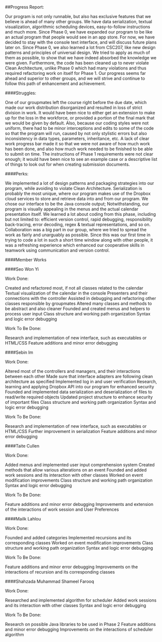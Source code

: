 ##Progress Report:

Our program is not only runnable, but also has exclusive features that we believe is ahead of many other groups. We
have data serialization, textual visualization, algorithmic scheduling devices, easy-to-follow instructions and much
more. Since Phase 0, we have expanded our program to be like an actual program that people would see in an app
store. For now, we have decided to stay with the console text interface, and will discuss future plans later on.
Since Phase 0, we also learned a lot from CSC207, like new design patterns and principles of universal design. We
tried to apply as much of them as possible, to show that we have indeed absorbed the knowledge we were given.
Furthermore, the code has been cleaned up to never violate Clean Architecture, unlike Phase 0 which had many
violations and thus required refactoring work on itself for Phase 1. Our progress seems far ahead and superior to
other groups, and we will strive and continue to follow this path of enhancement and achievement.

####Struggles:

One of our groupmates left the course right before the due date, which made our work distribution disorganized
and resulted in loss of strict division in work. It would have been nice to either get an extension to make up
for the loss in the workforce, or provided a portion of the final mark that we would be given by default.
Also, because our coding styles were not uniform, there had to be minor interceptions and edits to some of the code
so that the program will run, caused by not only stylistic errors but also inconsistency in data types, parameters,
inheritance, etc.
A lack of clear work progress bar made it so that we were not aware of how much work has been done, and also
how much work needed to be finished to be able to submit on time.
The instructions of Phase 1 requirements were not clear enough; it would have been nice to see an example case or
a descriptive list of things to look out for when creating submission documents.

####Perks:

We implemented a lot of design patterns and packaging strategies into our program, while avoiding to violate Clean
Architecture.
Serialization is probably the most unique, where our program makes use of the Dropbox cloud services to store and
retrieve data into and from our program.
We chose our interface to be the Java console output; Notwithstanding, our program is visually appealing in the
menus and the actual calendar presentation itself.
We learned a lot about coding from this phase, including but not limited to: efficient version control, rapid
debugging, responsibility back-tracing, error decoding, regex & textual representations, and so on.
Collaboration was a big part in our group, where we tried to spread the work as fairly and unarguably as possible.
Since this was our first time in trying to code a lot in such a short time window along with other people, it was
a refreshing experience which enhanced our cooperative skills in teamwork using communication and version control.

####Member Works

####Seo Won Yi

Work Done:

Created and refactored most, if not all classes related to the calendar
Textual visualization of the calendar in the console
Presenters and their connections with the controller
Assisted in debugging and refactoring other classes responsible by groupmates
Altered many classes and methods to be abstract and also cleaner
Founded and created menus and helpers to process user input
Class structure and working path organization
Syntax and logic error debugging

Work To Be Done:

Research and implementation of new interface, such as executables or HTML/CSS
Feature additions and minor error debugging

####Sebin Im

Work Done:

Altered most of the controllers and managers, and their interactions between each other
Made sure that interface adapters are following clean architecture as specified
Implemented log in and user verification
Research, learning and applying Dropbox API into our program for enhanced security
Founded and implemented data serialization and deserialization of files to read/write required objects
Updated project structure to enhance security of important files
Class structure and working path organization
Syntax and logic error debugging

Work To Be Done:

Research and implementation of new interface, such as executables or HTML/CSS
Further improvement in serialization
Feature additions and minor error debugging

####Taite Cullen

Work Done:

Added menus and implemented user input comprehension system
Created methods that allow various alterations on an event
Founded and added work sessions and its interaction with other classes
Worked on event modification improvements
Class structure and working path organization
Syntax and logic error debugging

Work To Be Done:

Feature additions and minor error debugging
Improvements and extension of the interactions of work session and User Preferences

####Mailk Lahlou

Work Done:

Founded and added categories
Implemented recursions and its corresponding classes
Worked on event modification improvements
Class structure and working path organization
Syntax and logic error debugging

Work To Be Done:

Feature additions and minor error debugging
Improvements on the interactions of recursion and its corresponding classes

####Shahzada Muhammad Shameel Farooq

Work Done:

Researched and implemented algorithm for scheduler
Added work sessions and its interaction with other classes
Syntax and logic error debugging

Work To Be Done:

Research on possible Java libraries to be used in Phase 2
Feature additions and minor error debugging
Improvements on the interactions of scheduler algorithm